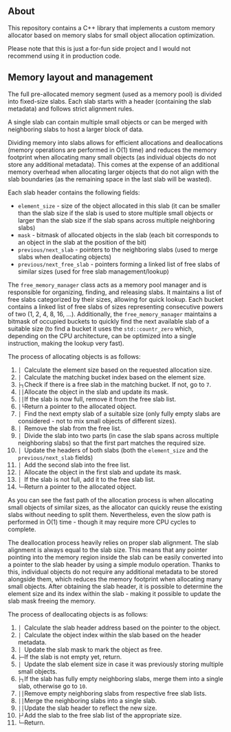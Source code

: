 ## About

This repository contains a C++ library that implements a custom memory allocator based on memory slabs for small object allocation optimization.

Please note that this is just a for-fun side project and I would not recommend using it in production code.

## Memory layout and management

The full pre-allocated memory segment (used as a memory pool) is divided into fixed-size slabs. Each slab starts with a header (containing the slab metadata) and follows strict alignment rules.

A single slab can contain multiple small objects or can be merged with neighboring slabs to host a larger block of data.

Dividing memory into slabs allows for efficient allocations and deallocations (memory operations are performed in O(1) time) and reduces the memory footprint when allocating many small objects (as individual objects do not store any additional metadata). This comes at the expense of an additional memory overhead when allocating larger objects that do not align with the slab boundaries (as the remaining space in the last slab will be wasted).

Each slab header contains the following fields:
- `element_size` - size of the object allocated in this slab (it can be smaller than the slab size if the slab is used to store multiple small objects or larger than the slab size if the slab spans across multiple neighboring slabs)
- `mask` - bitmask of allocated objects in the slab (each bit corresponds to an object in the slab at the position of the bit)
- `previous/next_slab` - pointers to the neighboring slabs (used to merge slabs when deallocating objects)
- `previous/next_free_slab` - pointers forming a linked list of free slabs of similar sizes (used for free slab management/lookup)

The `free_memory_manager` class acts as a memory pool manager and is responsible for organizing, finding, and releasing slabs. It maintains a list of free slabs categorized by their sizes, allowing for quick lookup. Each bucket contains a linked list of free slabs of sizes representing consecutive powers of two (1, 2, 4, 8, 16, ...). Additionally, the `free_memory_manager` maintains a bitmask of occupied buckets to quickly find the next available slab of a suitable size (to find a bucket it uses the `std::countr_zero` which, depending on the CPU architecture, can be optimized into a single instruction, making the lookup very fast).

The process of allocating objects is as follows:

1. `│ `Calculate the element size based on the requested allocation size.
2. `│ `Calculate the matching bucket index based on the element size.
3. `├┐`Check if there is a free slab in the matching bucket. If not, go to `7`.
4. `││`Allocate the object in the slab and update its mask.
5. `││`If the slab is now full, remove it from the free slab list.
6. `│└`Return a pointer to the allocated object.
7. `│ `Find the next empty slab of a suitable size (only fully empty slabs are considered - not to mix small objects of different sizes).
8. `│ `Remove the slab from the free list.
9. `│ `Divide the slab into two parts (in case the slab spans across multiple neighboring slabs) so that the first part matches the required size.
10. `│ `Update the headers of both slabs (both the `element_size` and the `previous/next_slab` fields)
11. `│ `Add the second slab into the free list.
12. `│ `Allocate the object in the first slab and update its mask.
13. `│ `If the slab is not full, add it to the free slab list.
14. `└─`Return a pointer to the allocated object.

As you can see the fast path of the allocation process is when allocating small objects of similar sizes, as the allocator can quickly reuse the existing slabs without needing to split them. Nevertheless, even the slow path is performed in O(1) time - though it may require more CPU cycles to complete.

The deallocation process heavily relies on proper slab alignment. The slab alignment is always equal to the slab size. This means that any pointer pointing into the memory region inside the slab can be easily converted into a pointer to the slab header by using a simple modulo operation. Thanks to this, individual objects do not require any additional metadata to be stored alongside them, which reduces the memory footprint when allocating many small objects. After obtaining the slab header, it is possible to determine the element size and its index within the slab - making it possible to update the slab mask freeing the memory.

The process of deallocating objects is as follows:
1. `│ `Calculate the slab header address based on the pointer to the object.
2. `│ `Calculate the object index within the slab based on the header metadata.
3. `│ `Update the slab mask to mark the object as free.
4. `├─`If the slab is not empty yet, return.
5. `│ `Update the slab element size in case it was previously storing multiple small objects.
6. `├┐`If the slab has fully empty neighboring slabs, merge them into a single slab, otherwise go to `10`.
7. `││`Remove empty neighboring slabs from respective free slab lists.
8. `││`Merge the neighboring slabs into a single slab.
9. `││`Update the slab header to reflect the new size.
10. `├┘`Add the slab to the free slab list of the appropriate size.
11. `└─`Return.







